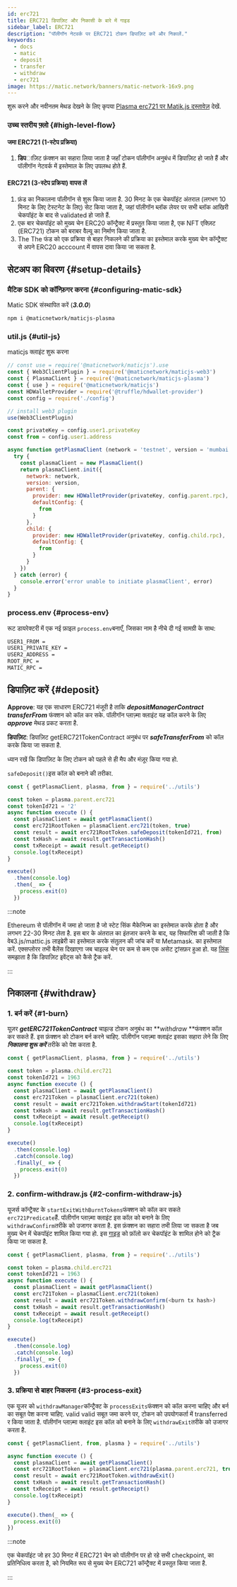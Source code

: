 ```yaml
---
id: erc721
title: ERC721 डिपाज़िट और निकासी के बारे में गाइड
sidebar_label: ERC721
description: "पॉलीगॉन नेटवर्क पर ERC721 टोकन डिपाज़िट करें और निकालें."
keywords:
  - docs
  - matic
  - deposit
  - transfer
  - withdraw
  - erc721
image: https://matic.network/banners/matic-network-16x9.png
---
```


शुरू करने और नवीनतम मेथड देखने के लिए कृपया [Plasma erc721 पर Matik.js दस्तावेज़](https://maticnetwork.github.io/matic.js/docs/plasma/erc721/) देखें.

### उच्च स्तरीय फ़्लो {#high-level-flow}

#### **जमा ERC721 (1-स्टेप प्रक्रिया)**

1. **डिप**ाज़िट फ़ंक्शन का सहारा लिया जाता है जहाँ टोकन पॉलीगॉन अनुबंध में डिपाज़िट हो जाते हैं और पॉलीगॉन नेटवर्क में इस्तेमाल के लिए उपलब्ध होते हैं.

#### **ERC721 (3-स्टेप प्रक्रिया) वापस लें**

1. फ़ंड का निकालना पॉलीगॉन से शुरू किया जाता है. 30 मिनट के एक चेकपॉइंट अंतराल (लगभग 10 मिनट के लिए टेस्टनेट के लिए) सेट किया जाता है, जहां पॉलीगॉन ब्लॉक लेयर पर सभी ब्लॉक आखिरी चेकपॉइंट के बाद से validated हो जाते हैं.
2. एक बार चेकपॉइंट को मुख्य चेन ERC20 कॉन्ट्रैक्ट में प्रस्तुत किया जाता है, एक NFT एक्ज़िट (ERC721) टोकन को बराबर वैल्यू का निर्माण किया जाता है.
3. The The फंड को एक प्रक्रिया से बाहर निकलने की प्रक्रिया का इस्तेमाल करके मुख्य चेन कॉन्ट्रैक्ट से अपने ERC20 acccount में वापस दावा किया जा सकता है.

## सेटअप का विवरण {#setup-details}

### मैटिक SDK को कॉन्फ़िगर करना {#configuring-matic-sdk}

Matic SDK संस्थापित करें (**_3.0.0_**)

```bash
npm i @maticnetwork/maticjs-plasma
```

### util.js {#util-js}

maticjs क्लाइंट शुरू करना

```js
// const use = require('@maticnetwork/maticjs').use
const { Web3ClientPlugin } = require('@maticnetwork/maticjs-web3')
const { PlasmaClient } = require('@maticnetwork/maticjs-plasma')
const { use } = require('@maticnetwork/maticjs')
const HDWalletProvider = require('@truffle/hdwallet-provider')
const config = require('./config')

// install web3 plugin
use(Web3ClientPlugin)

const privateKey = config.user1.privateKey
const from = config.user1.address

async function getPlasmaClient (network = 'testnet', version = 'mumbai') {
  try {
    const plasmaClient = new PlasmaClient()
    return plasmaClient.init({
      network: network,
      version: version,
      parent: {
        provider: new HDWalletProvider(privateKey, config.parent.rpc),
        defaultConfig: {
          from
        }
      },
      child: {
        provider: new HDWalletProvider(privateKey, config.child.rpc),
        defaultConfig: {
          from
        }
      }
    })
  } catch (error) {
    console.error('error unable to initiate plasmaClient', error)
  }
}
```

### process.env {#process-env}

रूट डायरेक्टरी में एक नई फ़ाइल `process.env`बनाएँ, जिसका नाम है नीचे दी गई सामग्री के साथ:

```bash
USER1_FROM =
USER1_PRIVATE_KEY =
USER2_ADDRESS =
ROOT_RPC =
MATIC_RPC =
```

## डिपाज़िट करें {#deposit}

**Approve**: यह एक साधारण ERC721 मंजूरी है ताकि **_depositManagerContract_** **_transferFrom_** फंक्शन को कॉल कर सके. पॉलीगॉन प्लाज़्मा क्लाइंट यह कॉल करने के लिए **_approve_** मेथड प्रकट करता है.

**डिपाज़िट**: डिपाज़िट getERC721TokenContract अनुबंध पर **_safeTransferFrom_** को कॉल करके किया जा सकता है.

ध्यान रखें कि डिपाज़िट के लिए टोकन को पहले से ही मैप और मंज़ूर किया गया हो.

`safeDeposit()`इस कॉल को बनाने की तरीका.

```js
const { getPlasmaClient, plasma, from } = require('../utils')

const token = plasma.parent.erc721
const tokenId721 = '2'
async function execute () {
  const plasmaClient = await getPlasmaClient()
  const erc721RootToken = plasmaClient.erc721(token, true)
  const result = await erc721RootToken.safeDeposit(tokenId721, from)
  const txHash = await result.getTransactionHash()
  const txReceipt = await result.getReceipt()
  console.log(txReceipt)
}

execute()
  .then(console.log)
  .then(_ => {
    process.exit(0)
  })

```

:::note

Ethereum से पॉलीगॉन में जमा हो जाता है जो स्टेट सिंक मैकेनिज्म का इस्तेमाल करके होता है और लगभग 22-30 मिनट लेता है. इस बार के अंतराल का इंतजार करने के बाद, यह सिफारिश की जाती है कि वेब3.js/mattic.js लाइब्रेरी का इस्तेमाल करके संतुलन की जांच करें या Metamask. का इस्तेमाल करें. एक्सप्लोरर तभी बैलेंस दिखाएगा जब चाइल्ड चेन पर कम से कम एक असेट ट्रांसफ़र हुआ हो. यह [लिंक](/docs/develop/ethereum-polygon/plasma/deposit-withdraw-event-plasma) समझाता है कि डिपाज़िट इवेंट्स को कैसे ट्रैक करें.

:::

## निकालना {#withdraw}

### 1. बर्न करें {#1-burn}

यूज़र **_getERC721TokenContract_** चाइल्ड टोकन अनुबंध का **_withdraw_ **फंक्शन कॉल कर सकते हैं. इस फ़ंक्शन को टोकन बर्न करने चाहिए. पॉलीगॉन प्लाज़्मा क्लाइंट इसका सहारा लेने कि लिए **_निकालना शुरू करें_** तरीके को पेश करता है.

```js
const { getPlasmaClient, plasma, from } = require('../utils')

const token = plasma.child.erc721
const tokenId721 = 1963
async function execute () {
  const plasmaClient = await getPlasmaClient()
  const erc721Token = plasmaClient.erc721(token)
  const result = await erc721Token.withdrawStart(tokenId721)
  const txHash = await result.getTransactionHash()
  const txReceipt = await result.getReceipt()
  console.log(txReceipt)
}

execute()
  .then(console.log)
  .catch(console.log)
  .finally(_ => {
    process.exit(0)
  })
```

### 2. confirm-withdraw.js {#2-confirm-withdraw-js}

यूजर्स कॉन्ट्रैक्ट के `startExitWithBurntTokens`फंक्शन को कॉल कर सकते `erc721Predicate`हैं. पॉलीगॉन प्लाज़्मा क्लाइंट इस कॉल को बनाने के लिए `withdrawConfirm`तरीके को उजागर करता है. इस फ़ंक्शन का सहारा तभी लिया जा सकता है जब मुख्य चेन में चेकपॉइंट शामिल किया गया हो. इस [गाइड](/docs/develop/ethereum-polygon/plasma/deposit-withdraw-event-plasma#checkpoint-events) को फ़ॉलो कर चेकपॉइंट के शामिल होने को ट्रैक किया जा सकता है.


```js
const { getPlasmaClient, plasma, from } = require('../utils')

const token = plasma.child.erc721
const tokenId721 = 1963
async function execute () {
  const plasmaClient = await getPlasmaClient()
  const erc721Token = plasmaClient.erc721(token)
  const result = await erc721Token.withdrawConfirm(<burn tx hash>)
  const txHash = await result.getTransactionHash()
  const txReceipt = await result.getReceipt()
  console.log(txReceipt)
}

execute()
  .then(console.log)
  .catch(console.log)
  .finally(_ => {
    process.exit(0)
  })
```

### 3. प्रक्रिया से बाहर निकलना {#3-process-exit}

एक यूजर को `withdrawManager`कॉन्ट्रैक्ट के `processExits`फंक्शन को कॉल करना चाहिए और बर्न का सबूत पेश करना चाहिए. valid valid सबूत जमा करने पर, टोकन को उपयोगकर्ता में transferred र किया जाता है. पॉलीगॉन प्लाज़्मा क्लाइंट इस कॉल को बनाने के लिए `withdrawExit`तरीके को उजागर करता है.

```js
const { getPlasmaClient, from, plasma } = require('../utils')

async function execute () {
  const plasmaClient = await getPlasmaClient()
  const erc721RootToken = plasmaClient.erc721(plasma.parent.erc721, true)
  const result = await erc721RootToken.withdrawExit()
  const txHash = await result.getTransactionHash()
  const txReceipt = await result.getReceipt()
  console.log(txReceipt)
}

execute().then(_ => {
  process.exit(0)
})
```

:::note

एक चेकपॉइंट जो हर 30 मिनट में ERC721 चेन को पॉलीगॉन पर हो रहे सभी checkpoint, का प्रतिनिधित्व करता है, को नियमित रूप से मुख्य चेन ERC721 कॉन्ट्रैक्ट में प्रस्तुत किया जाता है.

:::
